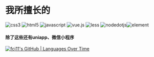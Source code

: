 <h1>我所擅长的</h1>

![css3](https://img.shields.io/badge/css3-1572B6?style=flat-square&logo=css3&logoColor=white) ![html5](https://img.shields.io/badge/html5-E34F26?style=flat-square&logo=html5&logoColor=white) ![javascript](https://img.shields.io/badge/javascript-F7DF1E?style=flat-square&logo=javascript&logoColor=white) ![vue.js](https://img.shields.io/badge/vue.js-4FC08D?style=flat-square&logo=vuedotjs&logoColor=white) ![less](https://img.shields.io/badge/less-1D365D?style=flat-square&logo=less&logoColor=white) ![nodedotjs](https://img.shields.io/badge/node.js-5FA04E?style=flat-square&logo=nodedotjs&logoColor=white)![element](https://img.shields.io/badge/element-0DBD8B?style=flat-square&logo=element&logoColor=white)
<h4>除了这些还有uniapp、微信小程序</h4>

[![fcj11's GitHub | Languages Over Time](https://stats.quira.sh/fcj11/languages-over-time?theme=dark)](https://quira.sh?utm_source=widgets&utm_campaign=fcj11)
